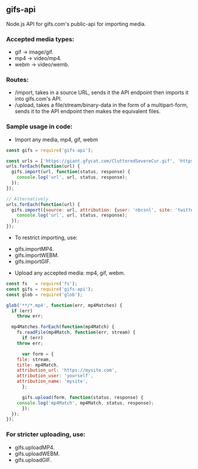 ## gifs-api

Node.js API for gifs.com's public-api for importing media.

### Accepted media types:
- gif  -> image/gif.
- mp4  -> video/mp4.
- webm -> video/wemb.

### Routes:
- /import, takes in a source URL, sends it the API endpoint then imports it into gifs.com's API.
- /upload, takes a file/stream/binary-data in the form of a multipart-form, sends it to the API endpoint
then makes the equivalent files.

### Sample usage in code:

* Import any media, mp4, gif, webm

```javascript
const gifs = require('gifs-api');

const urls = ['https://giant.gfycat.com/ClutteredSevereCur.gif', 'https://fat.gfycat.com/JovialPerkyArmyant.webm', 'https://pbs.twimg.com/tweet_video/Ca0ztmfWIAAi-UX.mp4'];
urls.forEach(function(url) {
  gifs.import(url, function(status, response) {
    console.log('url', url, status, response);
  });
});

// Alternatively
urls.forEach(function(url) {
  gifs.import({source: url, attribution: {user: 'nbcsnl', site: 'twitter'}, title: '40th Anniversary SNL'}, function(status, response) {
    console.log('url', url, status, response);
  });
});
```

* To restrict importing, use:
- gifs.importMP4.
- gifs.importWEBM.
- gifs.importGIF.


* Upload any accepted media: mp4, gif, webm.

```javascript
const fs   = require('fs');
const gifs = require('gifs-api');
const glob = require('glob');

glob('**/*.mp4', function(err, mp4Matches) {
  if (err)
    throw err;

  mp4Matches.forEach(function(mp4Match) {
    fs.readFile(mp4Match, function(err, stream) {
      if (err)
	throw err;

      var form = {
	file: stream,
	title: mp4Match,
	attribution_url: 'https://mysite.com',
	attribution_user: 'yourself',
	attribution_name: 'mysite',
      };

      gifs.upload(form, function(status, response) {
	console.log('mp4Match', mp4Match, status, response);
      });
  });
});
```

###  For stricter uploading, use:
- gifs.uploadMP4.
- gifs.uploadWEBM.
- gifs.uploadGIF.
